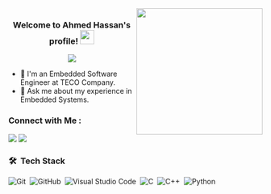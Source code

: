 
<img width="250" align="right" src="https://c.tenor.com/_DOBjnGspYAAAAAM/code-coding.gif">

<h3 align="center">
  Welcome to Ahmed Hassan's profile!
  <img src="https://media.giphy.com/media/hvRJCLFzcasrR4ia7z/giphy.gif" width="28">
</h3>

<!-- Typing SVG by DenverCoder1 - https://github.com/DenverCoder1/readme-typing-svg -->
<p align="center">
  <a href="https://github.com/DenverCoder1/readme-typing-svg"><img src="https://readme-typing-svg.herokuapp.com/?lines=Embedded%20Software%20Engineer;Always%20learning%20new%20things&font=Fira%20Code&center=true&width=440&height=45&color=f75c7e&vCenter=true&size=22"></a>
</p> 

- 🏢 I'm an Embedded Software Engineer at TECO Company.
- 💬 Ask me about my experience in Embedded Systems.


### Connect with Me :

<a href="https://linkedin.com/in/arhassan98" target="_blank"><img src="https://img.shields.io/badge/-Ahmed%20Hassan-0077B5?style=for-the-badge&logo=Linkedin&logoColor=white"/></a>
<a href="https://t.me/arhassan98" target="_blank"><img src="https://img.shields.io/badge/-Ahmed%20Hassan-0077B5?style=for-the-badge&logo=Telegram&logoColor=white"/></a>
### 🛠 &nbsp;Tech Stack
![Git](https://img.shields.io/badge/-Git-05122A?style=flat&logo=git)&nbsp;
![GitHub](https://img.shields.io/badge/-GitHub-05122A?style=flat&logo=github)&nbsp;
![Visual Studio Code](https://img.shields.io/badge/-Visual%20Studio%20Code-05122A?style=flat&logo=visual-studio-code&logoColor=007ACC)&nbsp;
![C](https://img.shields.io/badge/C-Language-blue)&nbsp;
![C++](https://img.shields.io/badge/C++-Language-blue)&nbsp;
![Python](https://img.shields.io/badge/-Python%20-05122A?style=flat&logo=python)&nbsp;
